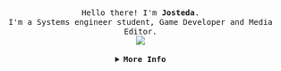 <p align="center">
  <br>
  <samp>
    Hello there! I'm <b>Josteda</b>.
    <br>I'm a Systems engineer student, Game Developer and Media Editor.<br>

</samp>

  <img src="https://i.gifer.com/5FBP.gif" width="200"/>

</p>


<details align="center">

<summary> <b> <samp> More Info </samp></b></summary>
<samp>
 <b><h2 style="color: #fc6203">S O C I A L  N E T W O R K S &nbsp; L I T !</h2> </b>

<img src="https://66.media.tumblr.com/4f6e8d2395f3b913a67613ba6101d568/tumblr_mpvv1jre3q1rfjowdo1_500.gif" width="200"/>

<p align="center">
  <a rel="nofollow noopener noreferrer" target="_blank" href="https://www.linkedin.com/in/johan-d-4103a5121/">
  <img src="https://raw.githubusercontent.com/TanZng/TanZng/master/assets/linkedin.png" width="30px" alt="LinkedIn"></a>
  &nbsp; 
  &nbsp;
  <a rel="nofollow noopener noreferrer" target="_blank" href="https://twitter.com/josteda99">
  <img src="https://raw.githubusercontent.com/TanZng/TanZng/master/assets/twitter.png" width="30px" alt="Twitter"></a>
  &nbsp; 
  &nbsp;
  <a rel="nofollow noopener noreferrer" target="_blank" href="https://www.youtube.com/channel/UCau8zPcEctvGTFzJ-qf8pwg">
  <img src="https://raw.githubusercontent.com/TanZng/TanZng/master/assets/youtube.png" width="30px" alt="YouTube"></a>
  &nbsp;
  &nbsp;
  <!-- <a rel="nofollow noopener noreferrer" target="_blank" href="https://tanx.dev/estus-flask">
  <img src="https://raw.githubusercontent.com/TanZng/TanZng/master/assets/estus_flask.png" width="23px" alt="Secret"></a> -->
</p> 


</samp>

